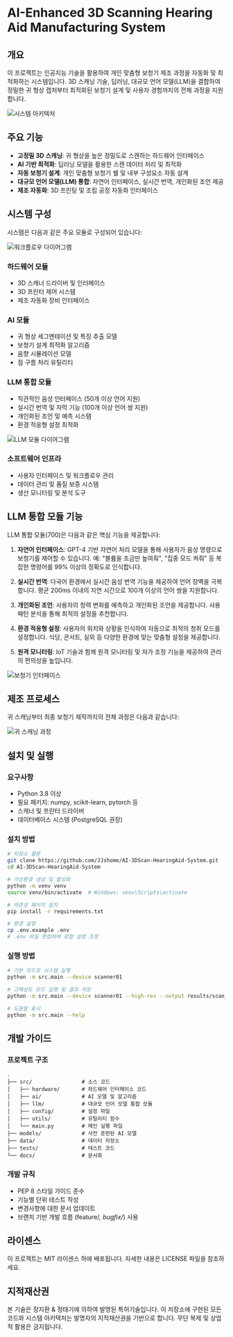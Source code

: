 # AI-Enhanced 3D Scanning Hearing Aid Manufacturing System

## 개요

이 프로젝트는 인공지능 기술을 활용하여 개인 맞춤형 보청기 제조 과정을 자동화 및 최적화하는 시스템입니다. 3D 스캐닝 기술, 딥러닝, 대규모 언어 모델(LLM)을 결합하여 정밀한 귀 형상 캡처부터 최적화된 보청기 설계 및 사용자 경험까지의 전체 과정을 지원합니다.

![시스템 아키텍처](assets/system_architecture.svg)

## 주요 기능

- **고정밀 3D 스캐닝**: 귀 형상을 높은 정밀도로 스캔하는 하드웨어 인터페이스
- **AI 기반 최적화**: 딥러닝 모델을 활용한 스캔 데이터 처리 및 최적화
- **자동 보청기 설계**: 개인 맞춤형 보청기 쉘 및 내부 구성요소 자동 설계
- **대규모 언어 모델(LLM) 통합**: 자연어 인터페이스, 실시간 번역, 개인화된 조언 제공
- **제조 자동화**: 3D 프린팅 및 조립 공정 자동화 인터페이스

## 시스템 구성

시스템은 다음과 같은 주요 모듈로 구성되어 있습니다:

![워크플로우 다이어그램](assets/workflow_diagram.svg)

### 하드웨어 모듈
- 3D 스캐너 드라이버 및 인터페이스
- 3D 프린터 제어 시스템
- 제조 자동화 장비 인터페이스

### AI 모듈
- 귀 형상 세그멘테이션 및 특징 추출 모델
- 보청기 설계 최적화 알고리즘
- 음향 시뮬레이션 모델
- 점 구름 처리 유틸리티

### LLM 통합 모듈
- 직관적인 음성 인터페이스 (50개 이상 언어 지원)
- 실시간 번역 및 자막 기능 (100개 이상 언어 쌍 지원)
- 개인화된 조언 및 예측 시스템
- 환경 적응형 설정 최적화

![LLM 모듈 다이어그램](assets/llm_module.svg)

### 소프트웨어 인프라
- 사용자 인터페이스 및 워크플로우 관리
- 데이터 관리 및 품질 보증 시스템
- 생산 모니터링 및 분석 도구

## LLM 통합 모듈 기능

LLM 통합 모듈(700)은 다음과 같은 핵심 기능을 제공합니다:

1. **자연어 인터페이스**: GPT-4 기반 자연어 처리 모델을 통해 사용자가 음성 명령으로 보청기를 제어할 수 있습니다. 예: "볼륨을 조금만 높여줘", "집중 모드 켜줘" 등 복잡한 명령어를 99% 이상의 정확도로 인식합니다.

2. **실시간 번역**: 다국어 환경에서 실시간 음성 번역 기능을 제공하여 언어 장벽을 극복합니다. 평균 200ms 이내의 지연 시간으로 100개 이상의 언어 쌍을 지원합니다.

3. **개인화된 조언**: 사용자의 청력 변화를 예측하고 개인화된 조언을 제공합니다. 사용 패턴 분석을 통해 최적의 설정을 추천합니다.

4. **환경 적응형 설정**: 사용자의 위치와 상황을 인식하여 자동으로 최적의 청취 모드를 설정합니다. 식당, 콘서트, 실외 등 다양한 환경에 맞는 맞춤형 설정을 제공합니다.

5. **원격 모니터링**: IoT 기술과 함께 원격 모니터링 및 자가 조정 기능을 제공하여 관리의 편의성을 높입니다.

![보청기 인터페이스](assets/hearing_aid_interface.svg)

## 제조 프로세스

귀 스캐닝부터 최종 보청기 제작까지의 전체 과정은 다음과 같습니다:

![귀 스캐닝 과정](assets/ear_scanning_process.svg)

## 설치 및 실행

### 요구사항
- Python 3.8 이상
- 필요 패키지: numpy, scikit-learn, pytorch 등
- 스캐너 및 프린터 드라이버 
- 데이터베이스 시스템 (PostgreSQL 권장)

### 설치 방법

```bash
# 저장소 클론
git clone https://github.com/JJshome/AI-3DScan-HearingAid-System.git
cd AI-3DScan-HearingAid-System

# 가상환경 생성 및 활성화
python -m venv venv
source venv/bin/activate  # Windows: venv\Scripts\activate

# 의존성 패키지 설치
pip install -r requirements.txt

# 환경 설정
cp .env.example .env
# .env 파일 편집하여 로컬 설정 조정
```

### 실행 방법

```bash
# 기본 모드로 시스템 실행
python -m src.main --device scanner01

# 고해상도 모드 실행 및 결과 저장
python -m src.main --device scanner01 --high-res --output results/scan_001.json

# 도움말 표시
python -m src.main --help
```

## 개발 가이드

### 프로젝트 구조

```
.
├── src/                # 소스 코드
│   ├── hardware/       # 하드웨어 인터페이스 코드
│   ├── ai/             # AI 모델 및 알고리즘
│   ├── llm/            # 대규모 언어 모델 통합 모듈
│   ├── config/         # 설정 파일
│   ├── utils/          # 유틸리티 함수
│   └── main.py         # 메인 실행 파일
├── models/             # 사전 훈련된 AI 모델
├── data/               # 데이터 저장소
├── tests/              # 테스트 코드
└── docs/               # 문서화
```

### 개발 규칙

- PEP 8 스타일 가이드 준수
- 기능별 단위 테스트 작성
- 변경사항에 대한 문서 업데이트
- 브랜치 기반 개발 흐름 (feature/*, bugfix/*) 사용

## 라이센스

이 프로젝트는 MIT 라이센스 하에 배포됩니다. 자세한 내용은 LICENSE 파일을 참조하세요.

## 지적재산권

본 기술은 장지환 & 정태기에 의하여 발명된 특허기술입니다. 이 저장소에 구현된 모든 코드와 시스템 아키텍처는 발명자의 지적재산권을 기반으로 합니다. 무단 복제 및 상업적 활용은 금지됩니다.
